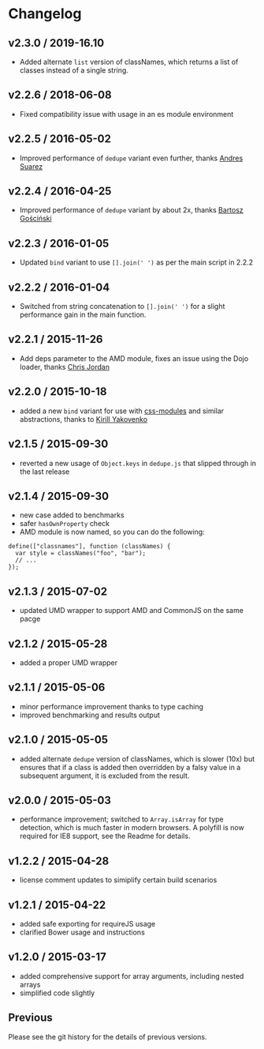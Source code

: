 # Changelog

## v2.3.0 / 2019-16.10

* Added alternate `list` version of classNames, which returns a list of classes instead of a single string. 

## v2.2.6 / 2018-06-08

* Fixed compatibility issue with usage in an es module environment

## v2.2.5 / 2016-05-02

* Improved performance of `dedupe` variant even further, thanks [Andres Suarez](https://github.com/zertosh)

## v2.2.4 / 2016-04-25

* Improved performance of `dedupe` variant by about 2x, thanks [Bartosz Gościński](https://github.com/bgoscinski)

## v2.2.3 / 2016-01-05

* Updated `bind` variant to use `[].join(' ')` as per the main script in 2.2.2

## v2.2.2 / 2016-01-04

* Switched from string concatenation to `[].join(' ')` for a slight performance gain in the main function.

## v2.2.1 / 2015-11-26

* Add deps parameter to the AMD module, fixes an issue using the Dojo loader, thanks [Chris Jordan](https://github.com/flipperkid)

## v2.2.0 / 2015-10-18

* added a new `bind` variant for use with [css-modules](https://github.com/css-modules/css-modules) and similar abstractions, thanks to [Kirill Yakovenko](https://github.com/blia)

## v2.1.5 / 2015-09-30

* reverted a new usage of `Object.keys` in `dedupe.js` that slipped through in the last release

## v2.1.4 / 2015-09-30

* new case added to benchmarks
* safer `hasOwnProperty` check
* AMD module is now named, so you can do the following:

```
define(["classnames"], function (classNames) {
  var style = classNames("foo", "bar");
  // ...
});
```

## v2.1.3 / 2015-07-02

* updated UMD wrapper to support AMD and CommonJS on the same pacge

## v2.1.2 / 2015-05-28

* added a proper UMD wrapper

## v2.1.1 / 2015-05-06

* minor performance improvement thanks to type caching
* improved benchmarking and results output

## v2.1.0 / 2015-05-05

* added alternate `dedupe` version of classNames, which is slower (10x) but ensures that if a class is added then overridden by a falsy value in a subsequent argument, it is excluded from the result.

## v2.0.0 / 2015-05-03

* performance improvement; switched to `Array.isArray` for type detection, which is much faster in modern browsers. A polyfill is now required for IE8 support, see the Readme for details.

## v1.2.2 / 2015-04-28

* license comment updates to simiplify certain build scenarios

## v1.2.1 / 2015-04-22

* added safe exporting for requireJS usage
* clarified Bower usage and instructions

## v1.2.0 / 2015-03-17

* added comprehensive support for array arguments, including nested arrays
* simplified code slightly

## Previous

Please see the git history for the details of previous versions.
